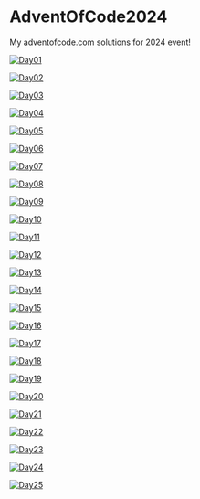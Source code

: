 # AdventOfCode2024
My adventofcode.com solutions for 2024 event!

[![Day01](https://img.shields.io/badge/Day1-Done-brightgreen.svg)](https://i.imgur.com/rolF402.gif)

[![Day02](https://img.shields.io/badge/Day2-Done-brightgreen.svg)](https://i.imgur.com/FuZyZrn.gif)

[![Day03](https://img.shields.io/badge/Day3-Done-brightgreen.svg)](https://i.imgur.com/FuZyZrn.gif)

[![Day04](https://img.shields.io/badge/Day4-Done-brightgreen.svg)](https://i.imgur.com/FuZyZrn.gif)

[![Day05](https://img.shields.io/badge/Day5-Done-brightgreen.svg)](https://i.imgur.com/FuZyZrn.gif)

[![Day06](https://img.shields.io/badge/Day6-Waiting-lightgrey.svg)](https://i.imgur.com/FuZyZrn.gif)

[![Day07](https://img.shields.io/badge/Day7-Waiting-lightgrey.svg)](https://i.imgur.com/rolF402.gif)

[![Day08](https://img.shields.io/badge/Day8-Waiting-lightgrey.svg)](https://i.imgur.com/FuZyZrn.gif)

[![Day09](https://img.shields.io/badge/Day9-Waiting-lightgrey.svg)](https://i.imgur.com/FuZyZrn.gif)

[![Day10](https://img.shields.io/badge/Day10-Waiting-lightgrey.svg)](https://i.imgur.com/rolF402.gif)

[![Day11](https://img.shields.io/badge/Day11-Waiting-lightgrey.svg)](https://i.imgur.com/rolF402.gif)

[![Day12](https://img.shields.io/badge/Day12-Waiting-lightgrey.svg)](https://i.imgur.com/rolF402.gif)

[![Day13](https://img.shields.io/badge/Day13-Waiting-lightgrey.svg)](https://i.imgur.com/rolF402.gif)

[![Day14](https://img.shields.io/badge/Day14-Waiting-lightgrey.svg)](https://i.imgur.com/FuZyZrn.gif)

[![Day15](https://img.shields.io/badge/Day15-Waiting-lightgrey.svg)](https://i.imgur.com/FuZyZrn.gif)

[![Day16](https://img.shields.io/badge/Day16-Waiting-lightgrey.svg)](https://i.imgur.com/FuZyZrn.gif)

[![Day17](https://img.shields.io/badge/Day17-Waiting-lightgrey.svg)](https://i.imgur.com/FuZyZrn.gif)

[![Day18](https://img.shields.io/badge/Day18-Waiting-lightgrey.svg)](https://i.imgur.com/FuZyZrn.gif)

[![Day19](https://img.shields.io/badge/Day19-Waiting-lightgrey.svg)](https://i.imgur.com/FuZyZrn.gif)

[![Day20](https://img.shields.io/badge/Day20-Waiting-lightgrey.svg)](https://i.imgur.com/FuZyZrn.gif)

[![Day21](https://img.shields.io/badge/Day21-Waiting-lightgrey.svg)](https://i.imgur.com/FuZyZrn.gif)

[![Day22](https://img.shields.io/badge/Day22-Waiting-lightgrey.svg)](https://i.imgur.com/FuZyZrn.gif)

[![Day23](https://img.shields.io/badge/Day23-Waiting-lightgrey.svg)](https://i.imgur.com/FuZyZrn.gif)

[![Day24](https://img.shields.io/badge/Day24-Waiting-lightgrey.svg)](https://i.imgur.com/FuZyZrn.gif)

[![Day25](https://img.shields.io/badge/Day25-Waiting-lightgrey.svg)](https://i.imgur.com/FuZyZrn.gif)

